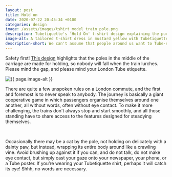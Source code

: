 ```yaml
---
layout: post
title: Hold on
date: 2020-07-22 20:45:34 +0100
categories: design
image: /assets/images/tshirt_model_train_pole.png
description: Tubetiquette's 'Hold On' t-shirt design explaining the purpose of the poles in the Underground trains and the London Tube etiquette of not leaning against them.
image-alt: A tailored t-shirt dress in mustard yellow with Tubetiquette's 'Hold On' design outside a London Tube station. The design features a cat wrapping itself around a pole on the train. 
description-short: We can't assume that people around us want to Tube-surf, so let's not lean against the poles... unless you're a cat. 
---
```


<!--<div class="box alt">
    <div class="row 50% uniform">
        <div class="4u">  
            <span class="image fit grid2">
                <img src="/assets/images/tshirt_design_train_pole.png" alt="The 'Hold On' T-shirt design showing a lady holding onto the pole on a tube train and a cat wrapping himself around it"/>
            </span>
        </div>   
        <div class="4u">  
            <span class="image fit grid2">
                <img src="{{ page.image }}" alt="{{ page.image-alt }}"/>
            </span>
        </div>
        <div class="4u$">  
            <span class="image fit grid2">
                <img src="/assets/images/tshirt_product_train_pole.png" alt="A red T-shirt made of organic cotton, with the 'Hold On' design"/>
            </span>
        </div>
    </div>
</div>-->
<p>Safety first! <a href="https://tubetiquette.teemill.com/product/hold-on/">This design</a> highlights that the poles in the middle of the carriage are made for holding, so nobody will fall when the train lurches. Please mind the gap, and please mind your London Tube etiquette. </p>

<section class="spotlights">
    <section>
        <img src="{{ page.image }}" alt="{{ page.image-alt }}" data-position="center center">
		<div class="content">
			<div class="inner">
<p>There are quite a few unspoken rules on a London commute, and the first and foremost is to never speak to anybody. The journey is basically a giant cooperative game in which passengers organise themselves around one another, all without words, often without eye contact. To make it more challenging, the trains don't always stop and start smoothly, and all those standing have to share access to the features designed for steadying themselves. </p>
    </div></div></section></section><br>
<p>Occasionally there may be a cat by the pole, not holding on delicately with a dainty paw, but instead, wrapping its entire body around like a crawling vine. Avoid brushing up against it if you can, and do not talk, do not make eye contact, but simply cast your gaze onto your newspaper, your phone, or a Tube poster. If you’re wearing your Tubetiquette shirt, perhaps it will catch its eye! Shhh, no words are necessary.</p><br>


